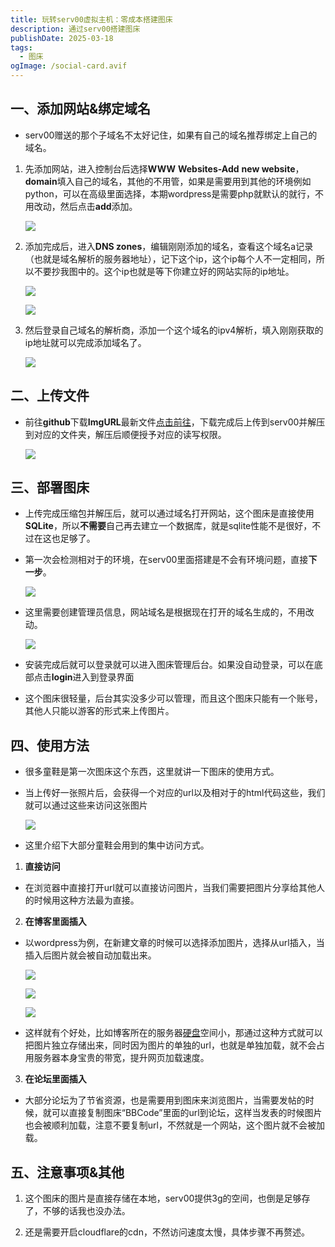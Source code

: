 ```yaml
---
title: 玩转serv00虚拟主机：零成本搭建图床
description: 通过serv00搭建图床
publishDate: 2025-03-18
tags:
  - 图床
ogImage: /social-card.avif
---
```

## 一、添加网站&绑定域名

* serv00赠送的那个子域名不太好记住，如果有自己的域名推荐绑定上自己的域名。

1. 先添加网站，进入控制台后选择**WWW** **Websites-Add** **new website**，**domain**填入自己的域名，其他的不用管，如果是需要用到其他的环境例如python，可以在高级里面选择，本期wordpress是需要php就默认的就行，不用改动，然后点击**add**添加。

   ![](public/assets/images/serv00添加域名1.jpg)
2. 添加完成后，进入**DNS zones**，编辑刚刚添加的域名，查看这个域名a记录（也就是域名解析的服务器地址），记下这个ip，这个ip每个人不一定相同，所以不要抄我图中的。这个ip也就是等下你建立好的网站实际的ip地址。

   ![](public/assets/images/serv00添加域名2.jpg)

   ![](public/assets/images/serv添加域名3.jpg)
3. 然后登录自己域名的解析商，添加一个这个域名的ipv4解析，填入刚刚获取的ip地址就可以完成添加域名了。

   ![](public/assets/images/serv添加域名4.jpg)

## 二、上传文件

* 前往**github**下载**ImgURL**最新文件[点击前往](https://github.com/helloxz/imgurl)，下载完成后上传到serv00并解压到对应的文件夹，解压后顺便授予对应的读写权限。

  ![](public/assets/images/上传文件到serv00.webp)

## 三、部署图床

* 上传完成压缩包并解压后，就可以通过域名打开网站，这个图床是直接使用**SQLite**，所以**不需要**自己再去建立一个数据库，就是sqlite性能不是很好，不过在这也足够了。
* 第一次会检测相对于的环境，在serv00里面搭建是不会有环境问题，直接**下一步**。

  ![](public/assets/images/下一步.webp)
* 这里需要创建管理员信息，网站域名是根据现在打开的域名生成的，不用改动。

  ![](public/assets/images/安装.webp)
* 安装完成后就可以登录就可以进入图床管理后台。如果没自动登录，可以在底部点击**login**进入到登录界面
* 这个图床很轻量，后台其实没多少可以管理，而且这个图床只能有一个账号，其他人只能以游客的形式来上传图片。

## 四、使用方法

* 很多童鞋是第一次图床这个东西，这里就讲一下图床的使用方式。
* 当上传好一张照片后，会获得一个对应的url以及相对于的html代码这些，我们就可以通过这些来访问这张图片

  ![](public/assets/images/使用1.webp)
* 这里介绍下大部分童鞋会用到的集中访问方式。

1. **直接访问**

* 在浏览器中直接打开url就可以直接访问图片，当我们需要把图片分享给其他人的时候用这种方法最为直接。

2. **在博客里面插入**

* 以wordpress为例，在新建文章的时候可以选择添加图片，选择从url插入，当插入后图片就会被自动加载出来。

  ![](public/assets/images/博客插入1.webp)

  ![](public/assets/images/博客插入2.webp)

  ![](public/assets/images/博客插入3.webp)

- 这样就有个好处，比如博客所在的服务器[硬盘](https://www.smzdm.com/fenlei/yingpan/)空间小，那通过这种方式就可以把图片独立存储出来，同时因为图片的单独的url，也就是单独加载，就不会占用服务器本身宝贵的带宽，提升网页加载速度。
3. **在论坛里面插入**
- 大部分论坛为了节省资源，也是需要用到图床来浏览图片，当需要发帖的时候，就可以直接复制图床“BBCode”里面的url到论坛，这样当发表的时候图片也会被顺利加载，注意不要复制url，不然就是一个网站，这个图片就不会被加载。
## 五、注意事项&其他
1. 这个图床的图片是直接存储在本地，serv00提供3g的空间，也倒是足够存了，不够的话我也没办法。

2. 还是需要开启cloudflare的cdn，不然访问速度太慢，具体步骤不再赘述。
